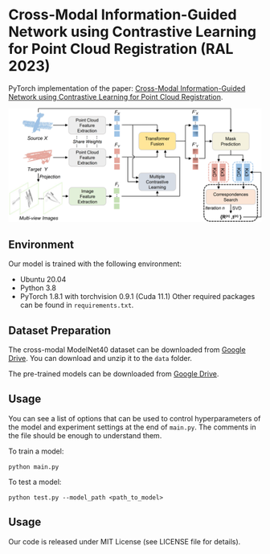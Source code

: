 # Cross-Modal Information-Guided Network using Contrastive Learning for Point Cloud Registration (RAL 2023)
PyTorch implementation of the paper:
[Cross-Modal Information-Guided Network using Contrastive Learning for Point Cloud Registration](https://arxiv.org/abs/2311.01202).

![CMIGNet architecture](assets/CMIGNet.png)


## Environment
Our model is trained with the following environment:
- Ubuntu 20.04
- Python 3.8
- PyTorch 1.8.1 with torchvision 0.9.1 (Cuda 11.1)
Other required packages can be found in ```requirements.txt```.

## Dataset Preparation
The cross-modal ModelNet40 dataset can be downloaded from [Google Drive](https://drive.google.com/file/d/1O-CeBMMZloQnYeDeHyAcPL8wnCEcL1HB/view?usp=sharing). You can download and unzip it to the ```data``` folder. 

The pre-trained models can be downloaded from [Google Drive](https://drive.google.com/file/d/1t5kJPBoRUaQebqhJhMBwqEUcrPWfu2Wd/view?usp=sharing).



## Usage
You can see a list of options that can be used to control hyperparameters of the model and experiment settings at the end of ```main.py```. The comments in the file should be enough to understand them.

To train a model:
```
python main.py 
```

To test a model:
```
python test.py --model_path <path_to_model>
```

## Usage
Our code is released under MIT License (see LICENSE file for details).


<!-- ## Citation
If you find our work useful in your research, please consider citing:
```latex
@article{xie2023cmignet,
  title={Cross-Modal Information-Guided Network using Contrastive Learning for Point Cloud Registration},
  author={Yifan Xie, Jihua Zhu, Shiqi Li, Pengcheng Shi},
  journal={IEEE Robotics and Automation Letters},
  year={2023}
}
``` -->

